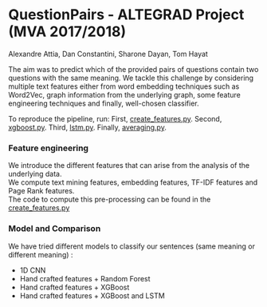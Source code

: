 # QuestionPairs - ALTEGRAD Project (MVA 2017/2018)  
Alexandre Attia, Dan Constantini, Sharone Dayan, Tom Hayat  

The aim was to predict which of the provided pairs of questions contain two questions with the
same meaning.  We tackle this challenge by considering multiple text features either from word
embedding techniques such as Word2Vec, graph information from the underlying graph, some feature
engineering techniques and finally, well-chosen classifier.

To reproduce the pipeline, run:
First, [create_features.py](https://github.com/alexattia/QuestionPairs/blob/master/create_features.py).
Second, [xgboost.py](https://github.com/alexattia/QuestionPairs/blob/master/xgboost.py).
Third, [lstm.py](https://github.com/alexattia/QuestionPairs/blob/master/lstm.py).
Finally, [averaging.py](https://github.com/alexattia/QuestionPairs/blob/master/averaging.py).

### Feature engineering
We introduce the different features that can arise from the analysis of the underlying data.  
We compute text mining features, embedding features, TF-IDF features and Page Rank features.  
The code to compute this pre-processing can be found in the [create_features.py](https://github.com/alexattia/QuestionPairs/blob/master/create_features.py) 

### Model and Comparison
We have tried different models to classify our sentences (same meaning or different meaning) :
- 1D CNN 
- Hand crafted features + Random Forest
- Hand crafted features + XGBoost
- Hand crafted features + XGBoost and LSTM

